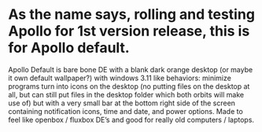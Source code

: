 # As the name says, rolling and testing Apollo for 1st version release, this is for Apollo default.
Apollo Default is bare bone DE with a blank dark orange desktop (or maybe it own default wallpaper?) with windows 3.11 like behaviors: minimize programs turn into icons on the desktop (no putting files on the desktop at all, but can still put files in the desktop folder which both orbits will make use of) but with a very small bar at the bottom right side of the screen containing notification icons, time and date, and power options. Made to feel like openbox / fluxbox DE’s and good for really old computers / laptops.
